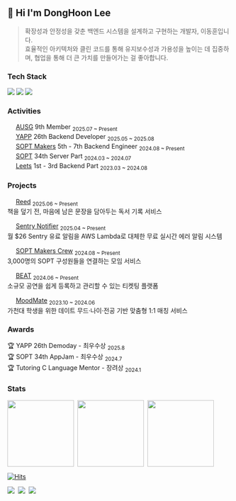 <div align="left">

## 👋 Hi I'm DongHoon Lee

> 확장성과 안정성을 갖춘 백엔드 시스템을 설계하고 구현하는 개발자, 이동훈입니다.  
> 효율적인 아키텍처와 클린 코드를 통해 유지보수성과 가용성을 높이는 데 집중하며, 협업을 통해 더 큰 가치를 만들어가는 걸 좋아합니다.

### Tech Stack
<p align="left">
  <img src="https://img.shields.io/badge/Java-007396?style=flat-square&logo=openjdk&logoColor=white"/>
  <img src="https://img.shields.io/badge/Kotlin-7F52FF?style=flat-square&logo=kotlin&logoColor=white"/>
  <img src="https://img.shields.io/badge/Spring-6DB33F?style=flat-square&logo=spring&logoColor=white"/>
</p>


### Activities
<img src="https://avatars.githubusercontent.com/u/40321838?v=4" width="15"/> [AUSG](https://ausg.me/) 9th Member <sub>2025.07 ~ Present</sub>  
<img src="https://avatars.githubusercontent.com/u/101037471?s=200&v=4" width="15"/> [YAPP](https://www.yapp.co.kr/) 26th Backend Developer <sub>2025.05 ~ 2025.08</sub>  
<img src="https://avatars.githubusercontent.com/u/113594441?s=200&v=4" width="15"/> [SOPT Makers](https://makers.sopt.org/) 5th - 7th Backend Engineer <sub>2024.08 ~ Present</sub>  
<img src="https://avatars.githubusercontent.com/u/164750478?s=200&v=4" width="15"/> [SOPT](https://www.sopt.org/) 34th Server Part <sub>2024.03 ~ 2024.07</sub>  
<img src="https://avatars.githubusercontent.com/u/131857544?s=200&v=4" width="15"/> [Leets](https://leets.land/) 1st - 3rd Backend Part <sub>2023.03 ~ 2024.08</sub>  


### Projects
<img src="https://github.com/user-attachments/assets/2a0b3f30-67d8-4975-bd38-4c8ec8310e38" width="15"/> [Reed](https://github.com/YAPP-Github/Reed-Server) <sub>2025.06 ~ Present</sub>  
책을 덮기 전, 마음에 남은 문장을 담아두는 독서 기록 서비스  

<img src="https://images.icon-icons.com/2148/PNG/512/sentry_icon_132005.png" width="15"/> [Sentry Notifier](https://github.com/sopt-makers/sentry-notifier) <sub>2025.04 ~ Present</sub>  
월 $26 Sentry 유료 알림을 AWS Lambda로 대체한 무료 실시간 에러 알림 시스템  

<img src="https://avatars.githubusercontent.com/u/113594441?s=200&v=4" width="15"/> [SOPT Makers Crew](https://github.com/sopt-makers/sopt-crew-backend) <sub>2024.08 ~ Present</sub>  
3,000명의 SOPT 구성원들을 연결하는 모임 서비스  

<img src="https://github.com/user-attachments/assets/3596a16d-8d39-48ee-b3f0-d55c710faa0d" width="15"/> [BEAT](https://github.com/TEAM-BEAT/BEAT-SERVER) <sub>2024.06 ~ Present</sub>  
소규모 공연을 쉽게 등록하고 관리할 수 있는 티켓팅 플랫폼  

<img src="https://github.com/user-attachments/assets/06a568fe-4bcd-47ed-80fe-54c09537e351" width="15"/> [MoodMate](https://github.com/Leets-Official/MoodMate-BE) <sub>2023.10 ~ 2024.06</sub>  
가천대 학생을 위한 데이트 무드·나이·전공 기반 맞춤형 1:1 매칭 서비스


### Awards
🏆 YAPP 26th Demoday - 최우수상 <sub>2025.8</sub> </br>
🏆 SOPT 34th AppJam - 최우수상 <sub>2024.7</sub> </br>
🏆 Tutoring C Language Mentor - 장려상 <sub>2024.1</sub>


### Stats

<div style="display: flex; align-items: center; gap: 8px;">
  <a href="https://github.com/anuraghazra/github-readme-stats">
    <img height="150" src="https://github-readme-stats.vercel.app/api?username=move-hoon&hide_title=true&show_icons=true&disable_animations=true&theme=vue&card_width=280"/>
  </a>
  <img height="150" src="https://github-readme-stats.vercel.app/api/top-langs/?username=move-hoon&layout=compact&theme=vue&card_width=280"/>
  <a href="https://www.gitanimals.org/en_US?utm_medium=image&utm_source=move-hoon&utm_content=line">
  <img
    src="https://render.gitanimals.org/lines/hoonyworld?pet-id=738301841342521628"
    width="150"
    height="150"
  />
</a>
</div>  

[![Hits](https://hits.seeyoufarm.com/api/count/incr/badge.svg?url=https%3A%2F%2Fgithub.com%2Fmove-hoon&count_bg=%23E9CEC4&title_bg=%23D992E3&icon=&icon_color=%23E7E7E7&title=hits&edge_flat=false)](https://hits.seeyoufarm.com)

<p align="left">
  <a href="https://01codingjourney.tistory.com"><img src="https://img.shields.io/badge/Blog-000000?style=flat-square&logo=Tistory&logoColor=white"></a>&nbsp
  <a href="mailto:donghoon0203@gmail.com"><img src="https://img.shields.io/badge/Gmail-EA4335?style=flat-square&logo=Gmail&logoColor=white"></a>&nbsp
  <a href="https://www.linkedin.com/in/movehoon"><img src="https://img.shields.io/badge/LinkedIn-0077B5?style=flat-square&logo=Linkedin&logoColor=white"/>
</p>
